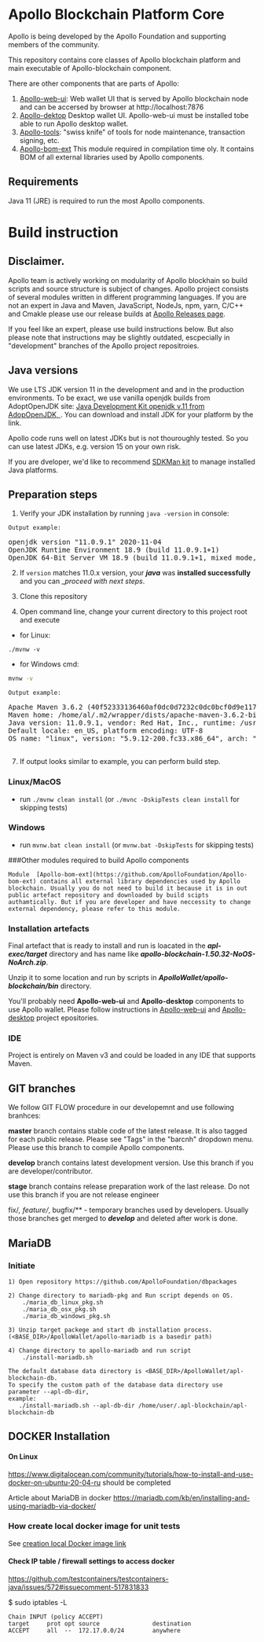 
# Apollo Blockchain Platform  Core

Apollo is being developed by the Apollo Foundation and supporting members of the community.

This repository contains core classes of Apollo blockchain platform and main executable of Apollo-blockchain component.


There are other components that are parts of Apollo:

1. [Apollo-web-ui](https://github.com/ApolloFoundation/Apollo-web-ui): Web wallet UI that is served by Apollo blockchain node and can be accersed by browser at http://localhost:7876
2. [Apollo-dektop](https://github.com/ApolloFoundation/Apollo-desktop) Desktop wallet UI. Apollo-web-ui must be installed tobe able to run Apollo desktop wallet.
3. [Apollo-tools](https://github.com/ApolloFoundation/Apollo-tools): "swiss knife" of tools for node maintenance, transaction signing, etc.
4. [Apollo-bom-ext](https://github.com/ApolloFoundation/Apollo-bom-ext) This module required in compilation time oly. It contains BOM of all external libraries used by Apollo components. 


## Requirements

Java 11 (JRE) is required to run the most Apollo components.


# Build instruction 

## Disclaimer.

Apollo team is actively working on modularity of Apollo blockhain so build scripts and source structure is subject of changes. Apollo project consists of several modules written in different programming languages. If you are not an expert in Java and Maven, JavaScript, NodeJs, npm, yarn, C/C++ and Cmakle please use our release builds at [Apollo Releases page](https://github.com/ApolloFoundation/Apollo/releases).

If you feel like an expert, please use build instructions below. But also please note that instructions may be slightly outdated, escpecially in "development" branches of the Apollo project repositroies.

## Java versions

We use LTS JDK version 11 in the development and and in the production environments. To be exact, we use vanilla openjdk builds from AdoptOpenJDK site: [Java Development Kit openjdk v.11 from AdopOpenJDK, ](https://adoptopenjdk.net/). You can download and install JDK for your platform by the link. 

Apollo code runs well on latest JDKs but is not thouroughly tested. So you can use latest JDKs, e.g. version 15 on your own risk.

If you are dveloper, we'd like to recommend [SDKMan kit](https://sdkman.io/) to manage installed Java platforms.  

## Preparation steps ##

   1. Verify your JDK installation by running `java -version` in console:
   
    Output example: 
<pre>
openjdk version "11.0.9.1" 2020-11-04
OpenJDK Runtime Environment 18.9 (build 11.0.9.1+1)
OpenJDK 64-Bit Server VM 18.9 (build 11.0.9.1+1, mixed mode, sharing)
</pre>

   2. If `version` matches 11.0.x version, your ___java___ was __installed successfully__ and you can __proceed with next steps_. 

   3. Clone this repository	

   
   4. Open command line, change your current directory to this project root and execute
   
- for Linux:
```shell script
./mvnw -v
```
- for Windows cmd:
```cmd
mvnw -v
```
     
    Output example:
<pre>
Apache Maven 3.6.2 (40f52333136460af0dc0d7232c0dc0bcf0d9e117; 2019-08-27T18:06:16+03:00)
Maven home: /home/al/.m2/wrapper/dists/apache-maven-3.6.2-bin/795eh28tki48bv3l67maojf0ra/apache-maven-3.6.2
Java version: 11.0.9.1, vendor: Red Hat, Inc., runtime: /usr/lib/jvm/java-11-openjdk-11.0.9.11-4.fc33.x86_64
Default locale: en_US, platform encoding: UTF-8
OS name: "linux", version: "5.9.12-200.fc33.x86_64", arch: "amd64", family: "unix"

</pre>
   7. If output looks similar to example, you can perform build step.

### Linux/MacOS
   * run `./mvnw clean install` (or `./mvnc -DskipTests clean install` for skipping tests)

### Windows
   * run `mvnw.bat clean install` (or `mvnw.bat -DskipTests` for skipping tests)  

###Other modules required to build Apollo components

    Module  [Apollo-bom-ext](https://github.com/ApolloFoundation/Apollo-bom-ext) contains all external library dependencies used by Apollo blockchain. Usually you do not need to build it because it is in out public artefact repository and downloaded by build scipts authamtically. But if you are developer and have neccessity to change external dependency, please refer to this module.
    
### Installation artefacts

Final artefact that is ready to install and run is loacated in the ___apl-exec/target___ directory and has name like  ___apollo-blockchain-1.50.32-NoOS-NoArch.zip___.

Unzip it to some location and run by scripts in ___ApolloWallet/apollo-blockchain/bin___ directory.

You'll probably need __Apollo-web-ui__ and __Apollo-desktop__ components to use Apollo wallet.
Please follow instructions in [Apollo-web-ui](https://github.com/ApolloFoundation/Apollo-web-ui) and [Apollo-desktop](https://github.com/ApolloFoundation/Apollo-desktop) project epositories.

### IDE

Project is entirely on Maven v3 and could be loaded in any IDE that supports Maven.

## GIT branches

We follow GIT FLOW procedure in our developemnt and use following branhces:

__master__ branch contains stable code of the latest release. It is also tagged for each public release. Please see "Tags" in the "barcnh" dropdown menu. Please use this branch to compile Apollo components.

__develop__ branch contains latest development version. Use this branch if you are developer/contributor.

__stage__ branch contains release preparation work of the last release. Do not use this branch if you are not release
engineer

fix/*, feature/*, bugfix/** - temporary branches used by developers. Usually those branches get merged to ___develop___
and deleted after work is done.

## MariaDB

### Initiate

    1) Open repository https://github.com/ApolloFoundation/dbpackages
    
    2) Change directory to mariadb-pkg and Run script depends on OS. 
        ./maria_db_linux_pkg.sh
        ./maria_db_osx_pkg.sh
        ./maria_db_windows_pkg.sh
        
    3) Unzip target packege and start db installation process. (<BASE_DIR>/ApolloWallet/apollo-mariadb is a basedir path)
    
    4) Change directory to apollo-mariadb and run script 
        ./install-mariadb.sh

    The default database data directory is <BASE_DIR>/ApolloWallet/apl-blockchain-db. 
    To specify the custom path of the database data directory use parameter --apl-db-dir, 
    example: 
       ./install-mariadb.sh --apl-db-dir /home/user/.apl-blockchain/apl-blockchain-db

## DOCKER Installation

#### On Linux
https://www.digitalocean.com/community/tutorials/how-to-install-and-use-docker-on-ubuntu-20-04-ru
should be completed

Article about MariaDB in docker
https://mariadb.com/kb/en/installing-and-using-mariadb-via-docker/

### How create local docker image for unit tests
See [creation local Docker image link](/unit-test-Docker-Image/README.md)

#### Check IP table / firewall settings to access docker
https://github.com/testcontainers/testcontainers-java/issues/572#issuecomment-517831833

$ sudo iptables -L
```
Chain INPUT (policy ACCEPT)
target     prot opt source               destination         
ACCEPT     all  --  172.17.0.0/24        anywhere
```            
    